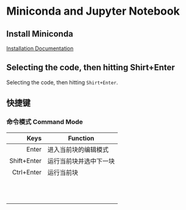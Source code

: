 # Miniconda and Jupyter Notebook

## Install Miniconda
[Installation Documentation](http://docs.continuum.io/anaconda/install/)

## Selecting the code, then hitting Shirt+Enter
Selecting the code, then hitting `Shirt+Enter`.

## 快捷键
### 命令模式 Command Mode

|        Keys | Function               |
|------------:|------------------------|
|       Enter | 进入当前块的编辑模式   |
| Shift+Enter | 运行当前块并选中下一块 |
|  Ctrl+Enter | 运行当前块             |
|             |                        |
|             |                        |
|             |                        |
|             |                        |
|             |                        |
|             |                        |
|             |                        |
|             |                        |
|             |                        |
|             |                        |
|             |                        |
